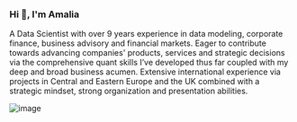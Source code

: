 ### Hi 👋, I'm Amalia

A Data Scientist with over 9 years experience in data modeling, corporate finance, business advisory and financial markets. 
Eager to contribute towards advancing companies' products, services and strategic decisions via the comprehensive quant skills I’ve developed thus far coupled with my deep and broad business acumen. 
Extensive international experience via projects in Central and Eastern Europe and the UK combined with a strategic mindset, strong organization and presentation abilities.

![image](https://user-images.githubusercontent.com/94742359/154511409-796871d1-2cb4-4893-9c79-f1ed5272b1a9.png)


<!--
**AmaliaTemneanu/AmaliaTemneanu** is a ✨ _special_ ✨ repository because its `README.md` (this file) appears on your GitHub profile.

Here are some ideas to get you started:

- 🔭 I’m currently working on the development of a predictive model for Social Media Engagement leveraging Natural Language Processing(NLP) techniques for Feature Engineering

- 🌱 I’m currently learning ...
- 👯 I’m looking to collaborate on NLP Projects 
- 🤔 I’m looking for help with ...
- 💬 Ask me about ...
- 📫 How to reach me: amalia.temneanu@gmail.com
- 😄 Pronouns: ...
- ⚡ Fun fact: ...
-->
